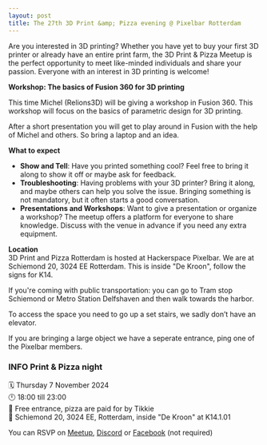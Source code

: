 ```yaml
---
layout: post
title: The 27th 3D Print &amp; Pizza evening @ Pixelbar Rotterdam
---
```


Are you interested in 3D printing? Whether you have yet to buy your first 3D printer or already have an entire print farm, the 3D Print & Pizza Meetup is the perfect opportunity to meet like-minded individuals and share your passion. Everyone with an interest in 3D printing is welcome!

**Workshop: The basics of Fusion 360 for 3D printing**

This time Michel (Relions3D) will be giving a workshop in Fusion 360. This workshop will focus on the basics of parametric design for 3D printing.

After a short presentation you will get to play around in Fusion with the help of Michel and others. So bring a laptop and an idea.

**What to expect**
- **Show and Tell**: Have you printed something cool? Feel free to bring it along to show it off or maybe ask for feedback.
- **Troubleshooting**: Having problems with your 3D printer? Bring it along, and maybe others can help you solve the issue. Bringing something is not mandatory, but it often starts a good conversation.
- **Presentations and Workshops**: Want to give a presentation or organize a workshop? The meetup offers a platform for everyone to share knowledge. Discuss with the venue in advance if you need any extra equipment.

**Location**  
3D Print and Pizza Rotterdam is hosted at Hackerspace Pixelbar. We are at Schiemond 20, 3024 EE Rotterdam. This is inside "De Kroon", follow the signs for K14.

If you're coming with public transportation: you can go to Tram stop Schiemond or Metro Station Delfshaven and then walk towards the harbor.

To access the space you need to go up a set stairs, we sadly don’t have an elevator.

If you are bringing a large object we have a seperate entrance, ping one of the Pixelbar members.

### **INFO Print &amp; Pizza night**<br>
🗓 Thursday 7 November 2024<br>
🕛 18:00 till 23:00<br>
💸 Free entrance, pizza are paid for by Tikkie<br>
📍 Schiemond 20, 3024 EE, Rotterdam, inside "De Kroon" at K14.1.01<br> 

You can RSVP on [Meetup](https://www.meetup.com/3d-print-pizza/events/304115508/), [Discord](https://discord.gg/tqTZJYZ2gm?event=1293866757425201162) or [Facebook](https://www.facebook.com/events/925392032661707/) (not required)